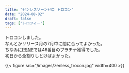 ```yaml
---
title: "ゼンレスゾーンゼロ トロコン"
date: "2024-08-02"
draft: false
tags: ["トロフィー"] 
---
```


トロコンしました。  
なんとかリリース月の7月中に間に合ってよかった。  
ちなみに[PSNP](https://psnprofiles.com/trophy/28084-zenless-zone-zero/1-welcome-to-new-eridu)では46番目のプラチナ獲得でした。  
初日から全割りしとけばよかった。

{{< figure src="/images/zenless_trocon.jpg" width=400 >}}

